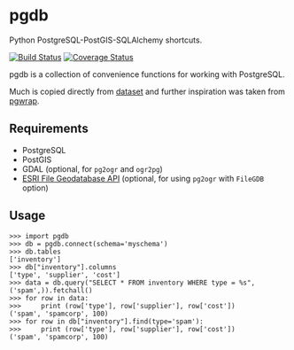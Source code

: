 # pgdb

Python PostgreSQL-PostGIS-SQLAlchemy shortcuts.

[![Build Status](https://travis-ci.org/smnorris/pgdb.svg?branch=master)](https://travis-ci.org/smnorris/pgdb) [![Coverage Status](https://coveralls.io/repos/github/smnorris/pgdb/badge.svg?branch=master)](https://coveralls.io/github/smnorris/pgdb?branch=master)

pgdb is a collection of convenience functions for working with PostgreSQL.

Much is copied directly from [dataset](https://dataset.readthedocs.org/) and further inspiration was taken from [pgwrap](https://github.com/paulchakravarti/pgwrap).

## Requirements
- PostgreSQL
- PostGIS
- GDAL (optional, for `pg2ogr` and `ogr2pg`)
- [ESRI File Geodatabase API](http://appsforms.esri.com/products/download/) (optional, for using `pg2ogr` with `FileGDB` option)

## Usage


```
>>> import pgdb
>>> db = pgdb.connect(schema='myschema')
>>> db.tables
['inventory']
>>> db["inventory"].columns
['type', 'supplier', 'cost']
>>> data = db.query("SELECT * FROM inventory WHERE type = %s", ('spam',)).fetchall()
>>> for row in data:
>>>     print (row['type'], row['supplier'], row['cost'])
('spam', 'spamcorp', 100)
>>> for row in db["inventory"].find(type='spam'):
>>>     print (row['type'], row['supplier'], row['cost'])
('spam', 'spamcorp', 100)
```

